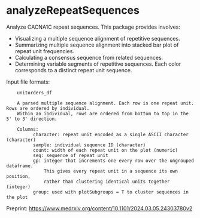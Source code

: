 # analyzeRepeatSequences
Analyze CACNA1C repeat sequences. This package provides involves:
  - Visualizing a multiple sequence alignment of repetitive sequences.
  - Summarizing multiple sequence alignment into stacked bar plot of repeat unit frequencies.
  - Calculating a consensus sequence from related sequences.
  - Determining variable segments of repetitive sequences. Each color corresponds to a distinct repeat unit sequence.

Input file formats:

        unitorders_df
        
        A parsed multiple sequence alignment. Each row is one repeat unit. Rows are ordered by individual.
        Within an individual, rows are ordered from bottom to top in the 5' to 3' direction.
        
        Columns:
              character: repeat unit encoded as a single ASCII character (character)
              sample: individual sequence ID (character)
              count: width of each repeat unit on the plot (numeric)
              seq: sequence of repeat unit
              gp: integer that increments one every row over the ungrouped dataframe. 
                  This gives every repeat unit in a sequence its own position, 
                  rather than clustering identical units together (integer)
              group: used with plotSubgroups = T to cluster sequences in the plot
              
              
Preprint: https://www.medrxiv.org/content/10.1101/2024.03.05.24303780v2

              

